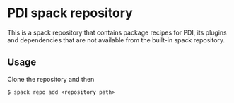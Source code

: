 # PDI spack repository

This is a spack repository that contains package recipes for PDI, its plugins and dependencies that are not available from the built-in spack repository.

## Usage

Clone the repository and then

```
$ spack repo add <repository path>
```
